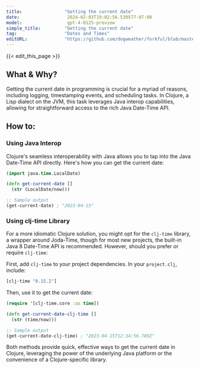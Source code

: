 ```yaml
---
title:                "Getting the current date"
date:                  2024-02-03T19:02:56.530577-07:00
model:                 gpt-4-0125-preview
simple_title:         "Getting the current date"
tag:                  "Dates and Times"
editURL:              "https://github.com/dogweather/forkful/blob/master/content/en/clojure/getting-the-current-date.md"
---
```


{{< edit_this_page >}}

## What & Why?
Getting the current date in programming is crucial for a myriad of reasons, including logging, timestamping events, and scheduling tasks. In Clojure, a Lisp dialect on the JVM, this task leverages Java interop capabilities, allowing for straightforward access to the rich Java Date-Time API.

## How to:

### Using Java Interop
Clojure's seamless interoperability with Java allows you to tap into the Java Date-Time API directly. Here's how you can get the current date:

```clojure
(import java.time.LocalDate)

(defn get-current-date []
  (str (LocalDate/now)))

;; Sample output
(get-current-date) ; "2023-04-15"
```

### Using clj-time Library
For a more idiomatic Clojure solution, you might opt for the `clj-time` library, a wrapper around Joda-Time, though for most new projects, the built-in Java 8 Date-Time API is recommended. However, should you prefer or require `clj-time`:

First, add `clj-time` to your project dependencies. In your `project.clj`, include:

```clojure
[clj-time "0.15.2"]
```

Then, use it to get the current date:

```clojure
(require '[clj-time.core :as time])

(defn get-current-date-clj-time []
  (str (time/now)))

;; Sample output
(get-current-date-clj-time) ; "2023-04-15T12:34:56.789Z"
```

Both methods provide quick, effective ways to get the current date in Clojure, leveraging the power of the underlying Java platform or the convenience of a Clojure-specific library.

